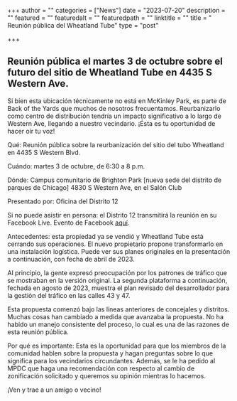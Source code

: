+++
author = ""
categories = ["News"]
date = "2023-07-20"
description = ""
featured = ""
featuredalt = ""
featuredpath = ""
linktitle = ""
title = " Reunión pública del Wheatland Tube"
type = "post"

+++ 

## Reunión pública el martes 3 de octubre sobre el futuro del sitio de Wheatland Tube en 4435 S Western Ave.

Si bien esta ubicación técnicamente no está en McKinley Park, es parte de Back of the Yards que muchos de nosotros frecuentamos. Reurbanizarlo como centro de distribución tendría un impacto significativo a lo largo de Western Ave, llegando a nuestro vecindario. ¡Ésta es tu oportunidad de hacer oír tu voz!

Qué: Reunión pública sobre la reurbanización del sitio del tubo Wheatland en 4435 S Western Blvd.

Cuándo: martes 3 de octubre, de 6:30 a 8 p.m.

Dónde: Campus comunitario de Brighton Park [nueva sede del distrito de parques de Chicago]
              4830 S Western Ave, en el Salón Club

Presentado por: Oficina del Distrito 12

Si no puede asistir en persona: el Distrito 12 transmitirá la reunión en su Facebook Live. Evento de Facebook [aquí](https://www.facebook.com/events/995703701713803/).

Antecedentes: esta propiedad ya se vendió y Wheatland Tube está cerrando sus operaciones. El nuevo propietario propone transformarlo en una instalación logística. Puede ver sus planes originales en la presentación a continuación, con fecha de abril de 2023.

Al principio, la gente expresó preocupación por los patrones de tráfico que se mostraban en la versión original. La segunda plataforma a continuación, fechada en agosto de 2023, muestra el plan revisado del desarrollador para la gestión del tráfico en las calles 43 y 47.

Esta propuesta comenzó bajo las líneas anteriores de concejales y distritos. Muchas cosas han cambiado a medida que avanzaba la propuesta. No ha habido un manejo consistente del proceso, lo cual es una de las razones de esta reunión pública.

Por qué es importante: Esta es la oportunidad para que los miembros de la comunidad hablen sobre la propuesta y hagan preguntas sobre lo que significa para los vecindarios circundantes. Además, se le ha pedido al MPDC que haga una recomendación con respecto al cambio de zonificación solicitado y queremos su opinión mientras lo hacemos.

¡Ven y trae a un amigo o vecino!